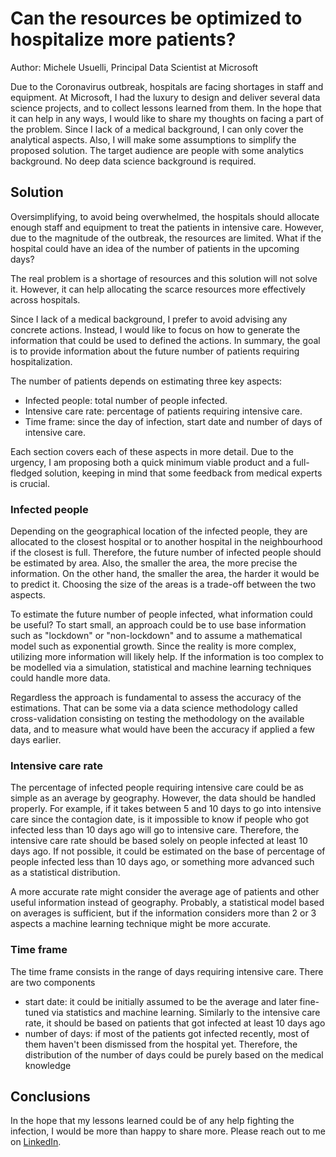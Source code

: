 
# Can the resources be optimized to hospitalize more patients?

Author: Michele Usuelli, Principal Data Scientist at Microsoft

Due to the Coronavirus outbreak, hospitals are facing shortages in staff and equipment. At Microsoft, I had the luxury to design and deliver several data science projects, and to collect lessons learned from them. In the hope that it can help in any ways, I would like to share my thoughts on facing a part of the problem. Since I lack of a medical background, I can only cover the analytical aspects. Also, I will make some assumptions to simplify the proposed solution. The target audience are people with some analytics background. No deep data science background is required.


## Solution

Oversimplifying, to avoid being overwhelmed, the hospitals should allocate enough staff and equipment to treat the patients in intensive care. However, due to the magnitude of the outbreak, the resources are limited. What if the hospital could have an idea of the number of patients in the upcoming days?

The real problem is a shortage of resources and this solution will not solve it. However, it can help allocating the scarce resources more effectively across hospitals.

Since I lack of a medical background, I prefer to avoid advising any concrete actions. Instead, I would like to focus on how to generate the information that could be used to defined the actions. In summary, the goal is to provide information about the future number of patients requiring hospitalization.

The number of patients depends on estimating three key aspects:

- Infected people: total number of people infected.
- Intensive care rate: percentage of patients requiring intensive care.
- Time frame: since the day of infection, start date and number of days of intensive care.

Each section covers each of these aspects in more detail. Due to the urgency, I am proposing both a quick minimum viable product and a full-fledged solution, keeping in mind that some feedback from medical experts is crucial.


### Infected people

Depending on the geographical location of the infected people, they are allocated to the closest hospital or to another hospital in the neighbourhood if the closest is full. Therefore, the future number of infected people should be estimated by area. Also, the smaller the area, the more precise the information. On the other hand, the smaller the area, the harder it would be to predict it. Choosing the size of the areas is a trade-off between the two aspects.

To estimate the future number of people infected, what information could be useful? To start small, an approach could be to use base information such as "lockdown" or "non-lockdown" and to assume a mathematical model such as exponential growth. Since the reality is more complex, utilizing more information will likely help. If the information is too complex to be modelled via a simulation, statistical and machine learning techniques could handle more data.

Regardless the approach is fundamental to assess the accuracy of the estimations. That can be some via a data science methodology called cross-validation consisting on testing the methodology on the available data, and to measure what would have been the accuracy if applied a few days earlier.


### Intensive care rate

The percentage of infected people requiring intensive care could be as simple as an average by geography. However, the data should be handled properly. For example, if it takes between 5 and 10 days to go into intensive care since the contagion date, is it impossible to know if people who got infected less than 10 days ago will go to intensive care. Therefore, the intensive care rate should be based solely on people infected at least 10 days ago. If not possible, it could be estimated on the base of percentage of people infected less than 10 days ago, or something more advanced such as a statistical distribution.

A more accurate rate might consider the average age of patients  and other useful information instead of geography. Probably, a statistical model based on averages is sufficient, but if the information considers more than 2 or 3 aspects a machine learning technique might be more accurate.


### Time frame

The time frame consists in the range of days requiring intensive care. There are two components

- start date: it could be initially assumed to be the average and later fine-tuned via statistics and machine learning. Similarly to the intensive care rate, it should be based on patients that got infected at least 10 days ago
- number of days: if most of the patients got infected recently, most of them haven't been dismissed from the hospital yet. Therefore, the distribution of the number of days could be purely based on the medical knowledge


## Conclusions

In the hope that my lessons learned could be of any help fighting the infection, I would be more than happy to share more. Please reach out to me on [LinkedIn](https://uk.linkedin.com/in/michele-usuelli-1b84b460).
